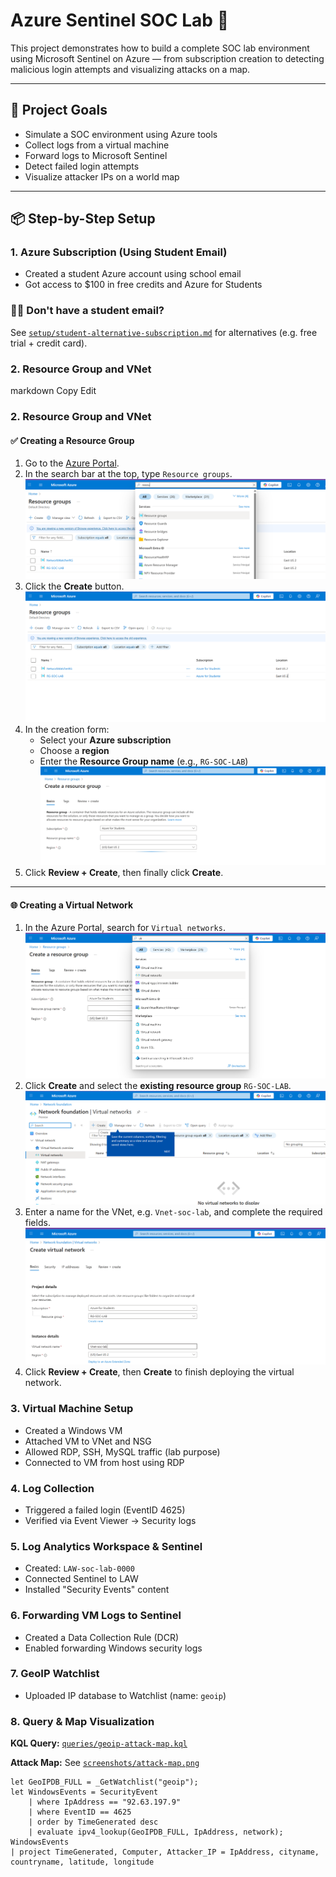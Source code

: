 # Azure Sentinel SOC Lab 🚨

This project demonstrates how to build a complete SOC lab environment using Microsoft Sentinel on Azure — from subscription creation to detecting malicious login attempts and visualizing attacks on a map.

---

## 🔐 Project Goals

- Simulate a SOC environment using Azure tools
- Collect logs from a virtual machine
- Forward logs to Microsoft Sentinel
- Detect failed login attempts
- Visualize attacker IPs on a world map

---

## 📦 Step-by-Step Setup

### 1. Azure Subscription (Using Student Email)
- Created a student Azure account using school email
- Got access to $100 in free credits and Azure for Students

### 🧑‍🎓 Don't have a student email?
See [`setup/student-alternative-subscription.md`](setup/student-alternative-subscription.md) for alternatives (e.g. free trial + credit card).

### 2. Resource Group and VNet
markdown
Copy
Edit
### 2. Resource Group and VNet

#### ✅ Creating a Resource Group

1. Go to the [Azure Portal](https://portal.azure.com).
2. In the search bar at the top, type `Resource groups`.  
   ![Search Resource Groups](resource-group-search.png)
3. Click the **Create** button.  
   ![Click Create](resource-group-create.png)
4. In the creation form:
   - Select your **Azure subscription**
   - Choose a **region**
   - Enter the **Resource Group name** (e.g., `RG-SOC-LAB`)  
   ![Enter Name](resource-group-name.png)
5. Click **Review + Create**, then finally click **Create**.

---

#### 🌐 Creating a Virtual Network

1. In the Azure Portal, search for `Virtual networks`.  
   ![Search Virtual Network](virtual-network-1.png)
2. Click **Create** and select the **existing resource group** `RG-SOC-LAB`.  
   ![Select Resource Group](virtual-network-2.png)
3. Enter a name for the VNet, e.g. `Vnet-soc-lab`, and complete the required fields.  
   ![Enter VNet Name](virtual-network-3.png)
4. Click **Review + Create**, then **Create** to finish deploying the virtual network.

### 3. Virtual Machine Setup
- Created a Windows VM
- Attached VM to VNet and NSG
- Allowed RDP, SSH, MySQL traffic (lab purpose)
- Connected to VM from host using RDP

### 4. Log Collection
- Triggered a failed login (EventID 4625)
- Verified via Event Viewer → Security logs

### 5. Log Analytics Workspace & Sentinel
- Created: `LAW-soc-lab-0000`
- Connected Sentinel to LAW
- Installed "Security Events" content

### 6. Forwarding VM Logs to Sentinel
- Created a Data Collection Rule (DCR)
- Enabled forwarding Windows security logs

### 7. GeoIP Watchlist
- Uploaded IP database to Watchlist (name: `geoip`)

### 8. Query & Map Visualization

**KQL Query:** [`queries/geoip-attack-map.kql`](queries/geoip-attack-map.kql)

**Attack Map:** See [`screenshots/attack-map.png`](screenshots/attack-map.png)

```kusto
let GeoIPDB_FULL = _GetWatchlist("geoip");
let WindowsEvents = SecurityEvent
    | where IpAddress == "92.63.197.9"
    | where EventID == 4625
    | order by TimeGenerated desc
    | evaluate ipv4_lookup(GeoIPDB_FULL, IpAddress, network);
WindowsEvents
| project TimeGenerated, Computer, Attacker_IP = IpAddress, cityname, countryname, latitude, longitude
